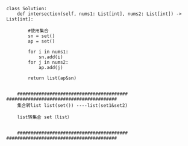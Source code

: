     class Solution:
        def intersection(self, nums1: List[int], nums2: List[int]) -> List[int]:

            #使用集合
            sn = set()
            ap = set()

            for i in nums1:
                sn.add(i)
            for j in nums2:
                ap.add(j)

            return list(ap&sn)
            
            
        ######################################### #########################################
        集合转list list(set()) ----list(set1&set2)
        
        list转集合 set（list）
        
        
        ######################################### #########################################
        
        
